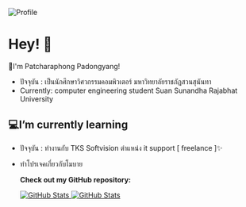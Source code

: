 ![Profile](https://user-images.githubusercontent.com/87099790/236485235-4079c3b8-4362-43e6-b710-9b1c064a7957.png)

# Hey! 👋

🌱I'm Patcharaphong Padongyang!
 
- ปัจจุบัน : เป็นนักศึกษาวิศวกรรมคอมพิวเตอร์ มหาวิทยาลัยราชภัฏสวนสุนันทา
- Currently: computer engineering student Suan Sunandha Rajabhat University

## 💻I’m currently learning
- ปัจจุบัน : ทำงานกับ TKS Softvision ตำแหน่ง it support [ freelance ]✨
- ทำโปรเจคเกี่ยวกับโมบาย

   __Check out my GitHub repository:__
   
   <div>
  <p>
    <a href="https://github.com/laxmena/PyCalendly">
      <img src="https://github-readme-stats.vercel.app/api/pin/?username=laxmena&repo=PyCalendly" alt="GitHub Stats" />
    </a>
    <a href="https://github.com/laxmena/CloudOrg-Simulator">
      <img src="https://github-readme-stats.vercel.app/api/pin/?username=laxmena&repo=CloudOrg-Simulator" alt="GitHub Stats" />
    </a>
  </p>
</div>

<!--
**PATCHARAPHONG-2000/PATCHARAPHONG-2000** is a ✨ _special_ ✨ repository because its `README.md` (this file) appears on your GitHub profile.

Here are some ideas to get you started:

- 🔭 I’m currently working on ...
- 🌱 I’m currently learning ...
- 👯 I’m looking to collaborate on ...
- 🤔 I’m looking for help with ...
- 💬 Ask me about ...
- 📫 How to reach me: ...
- 😄 Pronouns: ...
- ⚡ Fun fact: ...
-->
